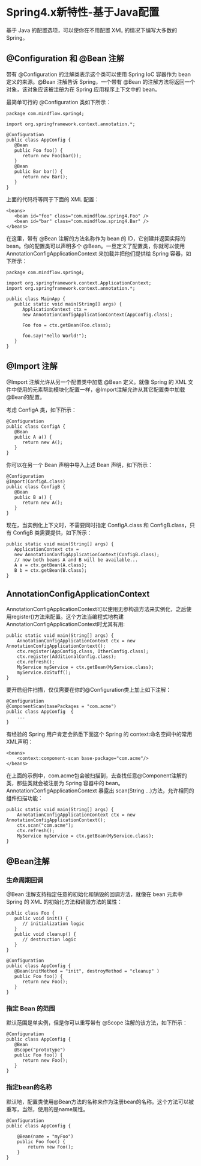 # Spring4.x新特性-基于Java配置
基于 Java 的配置选项，可以使你在不用配置 XML 的情况下编写大多数的 Spring。

## @Configuration 和 @Bean 注解
带有 @Configuration 的注解类表示这个类可以使用 Spring IoC 容器作为 bean 定义的来源。@Bean 注解告诉 Spring，一个带有 @Bean 的注解方法将返回一个对象，该对象应该被注册为在 Spring 应用程序上下文中的 bean。

最简单可行的 @Configuration 类如下所示：
```
package com.mindflow.spring4;

import org.springframework.context.annotation.*;

@Configuration
public class AppConfig {
   @Bean
   public Foo foo() {
      return new Foo(bar());
   }
   @Bean
   public Bar bar() {
      return new Bar();
   }
}
```

上面的代码将等同于下面的 XML 配置：
```
<beans>
   <bean id="foo" class="com.mindflow.spring4.Foo" />
   <bean id="bar" class="com.mindflow.spring4.Bar" />
</beans>
```

在这里，带有 @Bean 注解的方法名称作为 bean 的 ID，它创建并返回实际的 bean。你的配置类可以声明多个 @Bean。一旦定义了配置类，你就可以使用 AnnotationConfigApplicationContext 来加载并把他们提供给 Spring 容器，如下所示：
```
package com.mindflow.spring4;

import org.springframework.context.ApplicationContext;
import org.springframework.context.annotation.*;

public class MainApp {
   public static void main(String[] args) {
      ApplicationContext ctx = 
      new AnnotationConfigApplicationContext(AppConfig.class);

      Foo foo = ctx.getBean(Foo.class);

      foo.say("Hello World!");
   }
}
```

## @Import 注解
@Import 注解允许从另一个配置类中加载 @Bean 定义。就像 Spring 的 XML 文件中使用的<import/>元素帮助模块化配置一样，@Import注解允许从其它配置类中加载@Bean的配置。

考虑 ConfigA 类，如下所示：
```
@Configuration
public class ConfigA {
   @Bean
   public A a() {
      return new A(); 
   }
}
```
你可以在另一个 Bean 声明中导入上述 Bean 声明，如下所示：
```
@Configuration
@Import(ConfigA.class)
public class ConfigB {
   @Bean
   public B a() {
      return new A(); 
   }
}
```

现在，当实例化上下文时，不需要同时指定 ConfigA.class 和 ConfigB.class，只有 ConfigB 类需要提供，如下所示：
```
public static void main(String[] args) {
   ApplicationContext ctx = 
   new AnnotationConfigApplicationContext(ConfigB.class);
   // now both beans A and B will be available...
   A a = ctx.getBean(A.class);
   B b = ctx.getBean(B.class);
}
```

## AnnotationConfigApplicationContext
AnnotationConfigApplicationContext可以使用无参构造方法来实例化，之后使用register()方法来配置。这个方法当编程式地构建AnnotationConfigApplicationContext时尤其有用:
```
public static void main(String[] args) {
    AnnotationConfigApplicationContext ctx = new AnnotationConfigApplicationContext();
    ctx.register(AppConfig.class, OtherConfig.class);
    ctx.register(AdditionalConfig.class);
    ctx.refresh();
    MyService myService = ctx.getBean(MyService.class);
    myService.doStuff();
}
```

要开启组件扫描，仅仅需要在你的@Configuration类上加上如下注解：
```
@Configuration
@ComponentScan(basePackages = "com.acme")
public class AppConfig  {
    ...
}
```

有经验的 Spring 用户肯定会熟悉下面这个 Spring 的 context:命名空间中的常用 XML声明：
```
<beans>
    <context:component-scan base-package="com.acme"/>
</beans>
```
在上面的示例中，com.acme包会被扫描到，去查找任意@Component注解的类，那些类就会被注册为 Spring 容器中的 bean。AnnotationConfigApplicationContext 暴露出 scan(String ...)方法，允许相同的组件扫描功能：
```
public static void main(String[] args) {
    AnnotationConfigApplicationContext ctx = new AnnotationConfigApplicationContext();
    ctx.scan("com.acme");
    ctx.refresh();
    MyService myService = ctx.getBean(MyService.class);
}
```


## @Bean注解
### 生命周期回调
@Bean 注解支持指定任意的初始化和销毁的回调方法，就像在 bean 元素中 Spring 的 XML 的初始化方法和销毁方法的属性：
```
public class Foo {
   public void init() {
      // initialization logic
   }
   public void cleanup() {
      // destruction logic
   }
}

@Configuration
public class AppConfig {
   @Bean(initMethod = "init", destroyMethod = "cleanup" )
   public Foo foo() {
      return new Foo();
   }
}
```

### 指定 Bean 的范围

默认范围是单实例，但是你可以重写带有 @Scope 注解的该方法，如下所示：
```
@Configuration
public class AppConfig {
   @Bean
   @Scope("prototype")
   public Foo foo() {
      return new Foo();
   }
}
```

### 指定bean的名称
默认地，配置类使用@Bean方法的名称来作为注册bean的名称。这个方法可以被重写，当然，使用的是name属性。
```
@Configuration
public class AppConfig {

    @Bean(name = "myFoo")
    public Foo foo() {
        return new Foo();
    }
}
```


